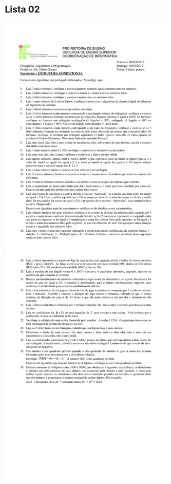 # Lista 02

![pág 1](file/Algoritmos_e_Programacao_2021-1__Exercicio-02a-CONDICIONAL-1.png)
![pág 2](file/Algoritmos_e_Programacao_2021-1__Exercicio-02a-CONDICIONAL-2.png)